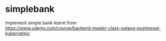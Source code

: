 # simplebank

implement simple bank learnt from https://www.udemy.com/course/backend-master-class-golang-postgresql-kubernetes/

